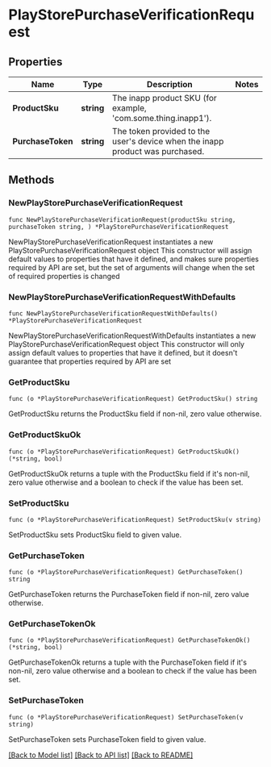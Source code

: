 # PlayStorePurchaseVerificationRequest

## Properties

Name | Type | Description | Notes
------------ | ------------- | ------------- | -------------
**ProductSku** | **string** | The inapp product SKU (for example, &#39;com.some.thing.inapp1&#39;). | 
**PurchaseToken** | **string** | The token provided to the user&#39;s device when the inapp product was purchased. | 

## Methods

### NewPlayStorePurchaseVerificationRequest

`func NewPlayStorePurchaseVerificationRequest(productSku string, purchaseToken string, ) *PlayStorePurchaseVerificationRequest`

NewPlayStorePurchaseVerificationRequest instantiates a new PlayStorePurchaseVerificationRequest object
This constructor will assign default values to properties that have it defined,
and makes sure properties required by API are set, but the set of arguments
will change when the set of required properties is changed

### NewPlayStorePurchaseVerificationRequestWithDefaults

`func NewPlayStorePurchaseVerificationRequestWithDefaults() *PlayStorePurchaseVerificationRequest`

NewPlayStorePurchaseVerificationRequestWithDefaults instantiates a new PlayStorePurchaseVerificationRequest object
This constructor will only assign default values to properties that have it defined,
but it doesn't guarantee that properties required by API are set

### GetProductSku

`func (o *PlayStorePurchaseVerificationRequest) GetProductSku() string`

GetProductSku returns the ProductSku field if non-nil, zero value otherwise.

### GetProductSkuOk

`func (o *PlayStorePurchaseVerificationRequest) GetProductSkuOk() (*string, bool)`

GetProductSkuOk returns a tuple with the ProductSku field if it's non-nil, zero value otherwise
and a boolean to check if the value has been set.

### SetProductSku

`func (o *PlayStorePurchaseVerificationRequest) SetProductSku(v string)`

SetProductSku sets ProductSku field to given value.


### GetPurchaseToken

`func (o *PlayStorePurchaseVerificationRequest) GetPurchaseToken() string`

GetPurchaseToken returns the PurchaseToken field if non-nil, zero value otherwise.

### GetPurchaseTokenOk

`func (o *PlayStorePurchaseVerificationRequest) GetPurchaseTokenOk() (*string, bool)`

GetPurchaseTokenOk returns a tuple with the PurchaseToken field if it's non-nil, zero value otherwise
and a boolean to check if the value has been set.

### SetPurchaseToken

`func (o *PlayStorePurchaseVerificationRequest) SetPurchaseToken(v string)`

SetPurchaseToken sets PurchaseToken field to given value.



[[Back to Model list]](../README.md#documentation-for-models) [[Back to API list]](../README.md#documentation-for-api-endpoints) [[Back to README]](../README.md)



